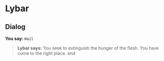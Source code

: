 # Lybar
## Dialog

**You say:** `Hail`



>**Lybar says:** You seek to extinguish the hunger of the flesh.  You have come to the right place.
end





